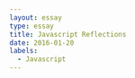 ```yaml
---
layout: essay
type: essay
title: Javascript Reflections
date: 2016-01-20
labels:
  - Javascript
---
```

